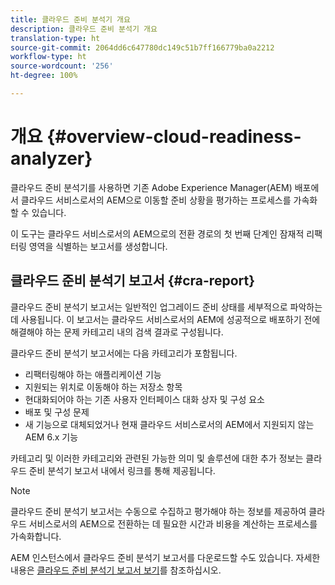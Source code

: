 ```yaml
---
title: 클라우드 준비 분석기 개요
description: 클라우드 준비 분석기 개요
translation-type: ht
source-git-commit: 2064dd6c647780dc149c51b7ff166779ba0a2212
workflow-type: ht
source-wordcount: '256'
ht-degree: 100%

---
```



# 개요 {#overview-cloud-readiness-analyzer}

클라우드 준비 분석기를 사용하면 기존 Adobe Experience Manager(AEM) 배포에서 클라우드 서비스로서의 AEM으로 이동할 준비 상황을 평가하는 프로세스를 가속화할 수 있습니다.

이 도구는 클라우드 서비스로서의 AEM으로의 전환 경로의 첫 번째 단계인 잠재적 리팩터링 영역을 식별하는 보고서를 생성합니다.

## 클라우드 준비 분석기 보고서 {#cra-report}

클라우드 준비 분석기 보고서는 일반적인 업그레이드 준비 상태를 세부적으로 파악하는 데 사용됩니다. 이 보고서는 클라우드 서비스로서의 AEM에 성공적으로 배포하기 전에 해결해야 하는 문제 카테고리 내의 검색 결과로 구성됩니다.

클라우드 준비 분석기 보고서에는 다음 카테고리가 포함됩니다.

* 리팩터링해야 하는 애플리케이션 기능
* 지원되는 위치로 이동해야 하는 저장소 항목
* 현대화되어야 하는 기존 사용자 인터페이스 대화 상자 및 구성 요소
* 배포 및 구성 문제
* 새 기능으로 대체되었거나 현재 클라우드 서비스로서의 AEM에서 지원되지 않는 AEM 6.x 기능

카테고리 및 이러한 카테고리와 관련된 가능한 의미 및 솔루션에 대한 추가 정보는 클라우드 준비 분석기 보고서 내에서 링크를 통해 제공됩니다.

>[!NOTE]
>클라우드 준비 분석기 보고서는 수동으로 수집하고 평가해야 하는 정보를 제공하여 클라우드 서비스로서의 AEM으로 전환하는 데 필요한 시간과 비용을 계산하는 프로세스를 가속화합니다.

AEM 인스턴스에서 클라우드 준비 분석기 보고서를 다운로드할 수도 있습니다. 자세한 내용은 [클라우드 준비 분석기 보고서 보기](/help/move-to-cloud-service/cloud-readiness-analyzer/using-cloud-readiness-analyzer.md#viewing-report)를 참조하십시오.